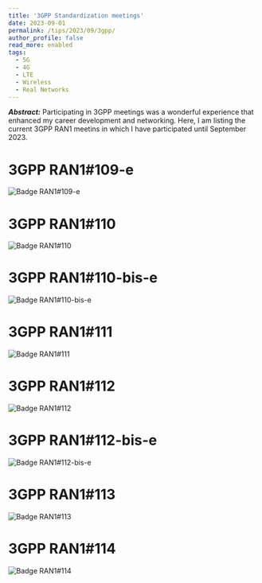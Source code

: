 ```yaml
---
title: '3GPP Standardization meetings'
date: 2023-09-01
permalink: /tips/2023/09/3gpp/
author_profile: false
read_more: enabled
tags:
  - 5G
  - 4G
  - LTE
  - Wireless
  - Real Networks
---
```


***Abstract:*** Participating in 3GPP meetings was a wonderful experience that enhanced my career development and networking. Here, I am listing the current 3GPP RAN1 meetins in which I have participated until September 2023.

3GPP RAN1#109-e
======

![Badge RAN1#109-e](http://aikonbrasil.github.io/web/images/3gppbadges/0_badge_RAN1_109e.PNG)



3GPP RAN1#110
======

![Badge RAN1#110](http://aikonbrasil.github.io/web/images/3gppbadges/1_badge_RAN1_110.PNG)



3GPP RAN1#110-bis-e
======

![Badge RAN1#110-bis-e](http://aikonbrasil.github.io/web/images/3gppbadges/2_badge_RAN1_110_bis_e.PNG)




3GPP RAN1#111
======

![Badge RAN1#111](http://aikonbrasil.github.io/web/images/3gppbadges/3_badge_RAN1_111.PNG)




3GPP RAN1#112
======

![Badge RAN1#112](http://aikonbrasil.github.io/web/images/3gppbadges/4_badge_RAN1_112.PNG)




3GPP RAN1#112-bis-e
======

![Badge RAN1#112-bis-e](http://aikonbrasil.github.io/web/images/3gppbadges/5_badge_RAN1_112bise.PNG)




3GPP RAN1#113
======

![Badge RAN1#113](http://aikonbrasil.github.io/web/images/3gppbadges/6_badge_RAN1_113.PNG)



3GPP RAN1#114
======

![Badge RAN1#114](http://aikonbrasil.github.io/web/images/3gppbadges/7_badge_RAN1_114.PNG)


      
         